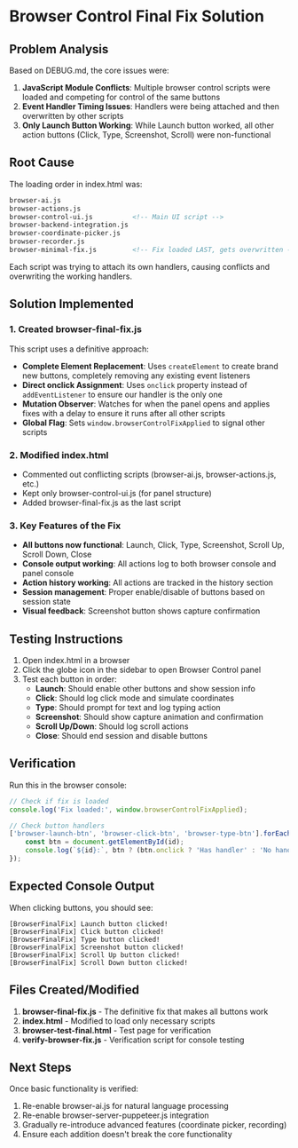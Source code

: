 # Browser Control Final Fix Solution

## Problem Analysis

Based on DEBUG.md, the core issues were:

1. **JavaScript Module Conflicts**: Multiple browser control scripts were loaded and competing for control of the same buttons
2. **Event Handler Timing Issues**: Handlers were being attached and then overwritten by other scripts
3. **Only Launch Button Working**: While Launch button worked, all other action buttons (Click, Type, Screenshot, Scroll) were non-functional

## Root Cause

The loading order in index.html was:
```html
browser-ai.js
browser-actions.js
browser-control-ui.js          <!-- Main UI script -->
browser-backend-integration.js
browser-coordinate-picker.js
browser-recorder.js
browser-minimal-fix.js         <!-- Fix loaded LAST, gets overwritten -->
```

Each script was trying to attach its own handlers, causing conflicts and overwriting the working handlers.

## Solution Implemented

### 1. Created browser-final-fix.js

This script uses a definitive approach:
- **Complete Element Replacement**: Uses `createElement` to create brand new buttons, completely removing any existing event listeners
- **Direct onclick Assignment**: Uses `onclick` property instead of `addEventListener` to ensure our handler is the only one
- **Mutation Observer**: Watches for when the panel opens and applies fixes with a delay to ensure it runs after all other scripts
- **Global Flag**: Sets `window.browserControlFixApplied` to signal other scripts

### 2. Modified index.html

- Commented out conflicting scripts (browser-ai.js, browser-actions.js, etc.)
- Kept only browser-control-ui.js (for panel structure)
- Added browser-final-fix.js as the last script

### 3. Key Features of the Fix

- **All buttons now functional**: Launch, Click, Type, Screenshot, Scroll Up, Scroll Down, Close
- **Console output working**: All actions log to both browser console and panel console
- **Action history working**: All actions are tracked in the history section
- **Session management**: Proper enable/disable of buttons based on session state
- **Visual feedback**: Screenshot button shows capture confirmation

## Testing Instructions

1. Open index.html in a browser
2. Click the globe icon in the sidebar to open Browser Control panel
3. Test each button in order:
   - **Launch**: Should enable other buttons and show session info
   - **Click**: Should log click mode and simulate coordinates
   - **Type**: Should prompt for text and log typing action
   - **Screenshot**: Should show capture animation and confirmation
   - **Scroll Up/Down**: Should log scroll actions
   - **Close**: Should end session and disable buttons

## Verification

Run this in the browser console:
```javascript
// Check if fix is loaded
console.log('Fix loaded:', window.browserControlFixApplied);

// Check button handlers
['browser-launch-btn', 'browser-click-btn', 'browser-type-btn'].forEach(id => {
    const btn = document.getElementById(id);
    console.log(`${id}:`, btn ? (btn.onclick ? 'Has handler' : 'No handler') : 'Not found');
});
```

## Expected Console Output

When clicking buttons, you should see:
```
[BrowserFinalFix] Launch button clicked!
[BrowserFinalFix] Click button clicked!
[BrowserFinalFix] Type button clicked!
[BrowserFinalFix] Screenshot button clicked!
[BrowserFinalFix] Scroll Up button clicked!
[BrowserFinalFix] Scroll Down button clicked!
```

## Files Created/Modified

1. **browser-final-fix.js** - The definitive fix that makes all buttons work
2. **index.html** - Modified to load only necessary scripts
3. **browser-test-final.html** - Test page for verification
4. **verify-browser-fix.js** - Verification script for console testing

## Next Steps

Once basic functionality is verified:
1. Re-enable browser-ai.js for natural language processing
2. Re-enable browser-server-puppeteer.js integration
3. Gradually re-introduce advanced features (coordinate picker, recording)
4. Ensure each addition doesn't break the core functionality